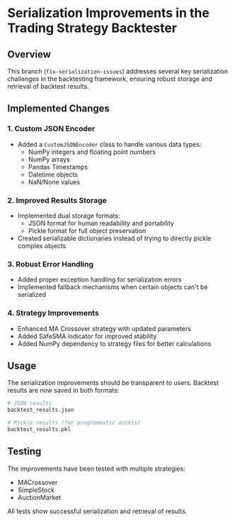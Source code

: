 # Serialization Improvements in the Trading Strategy Backtester

## Overview
This branch (`fix-serialization-issues`) addresses several key serialization challenges in the backtesting framework, ensuring robust storage and retrieval of backtest results.

## Implemented Changes

### 1. Custom JSON Encoder
- Added a `CustomJSONEncoder` class to handle various data types:
  - NumPy integers and floating point numbers
  - NumPy arrays
  - Pandas Timestamps
  - Datetime objects
  - NaN/None values

### 2. Improved Results Storage
- Implemented dual storage formats:
  - JSON format for human readability and portability
  - Pickle format for full object preservation
- Created serializable dictionaries instead of trying to directly pickle complex objects

### 3. Robust Error Handling
- Added proper exception handling for serialization errors
- Implemented fallback mechanisms when certain objects can't be serialized

### 4. Strategy Improvements
- Enhanced MA Crossover strategy with updated parameters
- Added SafeSMA indicator for improved stability
- Added NumPy dependency to strategy files for better calculations

## Usage
The serialization improvements should be transparent to users. Backtest results are now saved in both formats:

```python
# JSON results
backtest_results.json

# Pickle results (for programmatic access)
backtest_results.pkl
```

## Testing
The improvements have been tested with multiple strategies:
- MACrossover
- SimpleStock
- AuctionMarket

All tests show successful serialization and retrieval of results. 